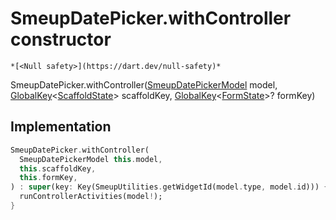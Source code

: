 


# SmeupDatePicker.withController constructor




    *[<Null safety>](https://dart.dev/null-safety)*



SmeupDatePicker.withController([SmeupDatePickerModel](../../smeup_models_widgets_smeup_datepicker_model/SmeupDatePickerModel-class.md) model, [GlobalKey](https://api.flutter.dev/flutter/widgets/GlobalKey-class.html)&lt;[ScaffoldState](https://api.flutter.dev/flutter/material/ScaffoldState-class.html)> scaffoldKey, [GlobalKey](https://api.flutter.dev/flutter/widgets/GlobalKey-class.html)&lt;[FormState](https://api.flutter.dev/flutter/widgets/FormState-class.html)>? formKey)





## Implementation

```dart
SmeupDatePicker.withController(
  SmeupDatePickerModel this.model,
  this.scaffoldKey,
  this.formKey,
) : super(key: Key(SmeupUtilities.getWidgetId(model.type, model.id))) {
  runControllerActivities(model!);
}
```







